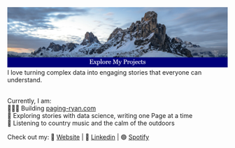<img src="Banner.png" alt="Banner"/>
I love turning complex data into engaging stories that everyone can understand. 

<br>Currently, I am:
<br>👨🏻‍💻 Building [paging-ryan.com](https://www.paging-ryan.com)
<br>📖 Exploring stories with data science, writing one Page at a time
<br>🎵 Listening to country music and the calm of the outdoors

Check out my:
🏡 [Website](https://www.paging-ryan.com) | 💼 [Linkedin](https://www.linkedin.com/in/ryanpage2020/) | 🟢 [Spotify](https://open.spotify.com/user/scarf_boy)
